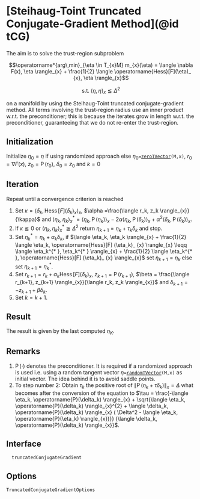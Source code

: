 # [Steihaug-Toint Truncated Conjugate-Gradient Method](@id tCG)

The aim is to solve the trust-region subproblem

```math
\operatorname*{arg\,min}_{\eta \in T_{x}M} m_{x}(\eta) = \langle \nabla F(x), \eta \rangle_{x} + \frac{1}{2} \langle \operatorname{Hess}[F](\eta)_ {x}, \eta \rangle_{x}
```
```math
\text{s.t.} \; \langle \eta, \eta \rangle_{x} \leqq {\Delta}^2
```

on a manifold by using the Steihaug-Toint truncated conjugate-gradient method.
All terms involving the trust-region radius use an inner product w.r.t. the
preconditioner; this is because the iterates grow in length w.r.t. the
preconditioner, guaranteeing that we do not re-enter the trust-region.

## Initialization

Initialize $\eta_0 = \eta$ if using randomized approach else
$\eta_0$`=`[`zeroTVector`](@ref)`(M,x)`, $r_0 = \nabla F(x)$,
$z_0 = \operatorname{P}(r_0)$, $\delta_0 = z_0$ and $k=0$

## Iteration

Repeat until a convergence criterion is reached

1. Set $\kappa = \langle \delta_k, \operatorname{Hess}[F] (\delta_k)_ {x} \rangle_{x}$,
    $\alpha =\frac{\langle r_k, z_k \rangle_{x}}{\kappa}$ and
    $\langle \eta_k, \eta_k \rangle_{x}^{* } = \langle \eta_k, \operatorname{P}(\eta_k) \rangle_{x} -
    2\alpha \langle \eta_k, \operatorname{P}(\delta_k) \rangle_{x} +  {\alpha}^2
    \langle \delta_k, \operatorname{P}(\delta_k) \rangle_{x}$.
2. If $\kappa \leqq 0$ or $\langle \eta_k, \eta_k \rangle_{x}^{* } \geqq {\Delta}^2$
    return $\eta_{k+1} = \eta_k + \tau_k \delta_k$ and stop.
3. Set $\eta_{k}^{* }= \eta_k + \alpha_k \delta_k$,
    if $\langle \eta_k, \eta_k \rangle_{x} + \frac{1}{2} \langle \eta_k,
    \operatorname{Hess}[F] (\eta_k)_ {x} \rangle_{x} \leqq \langle \eta_k^{* },
    \eta_k^{* } \rangle_{x} + \frac{1}{2} \langle \eta_k^{* },
    \operatorname{Hess}[F] (\eta_k)_ {x} \rangle_{x}$ set $\eta_{k+1} = \eta_k$
    else set $\eta_{k+1} = \eta_{k}^{* }$.
4. Set $r_{k+1} = r_k + \alpha_k \operatorname{Hess}[F] (\delta_k)_ {x}$,
    $z_{k+1} = \operatorname{P}(r_{k+1})$,
    $\beta = \frac{\langle r_{k+1}, z_{k+1} \rangle_{x}}{\langle r_k, z_k
    \rangle_{x}}$ and $\delta_{k+1} = -z_{k+1} + \beta \delta_k$.
5. Set $k=k+1$.

## Result

The result is given by the last computed $η_K$.

## Remarks
1. $\operatorname{P}(\cdot)$ denotes the preconditioner. It is required if a
    randomized approach is used i.e. using a random tangent vector
    $\eta$`=`[`randomTVector`](@ref)`(M,x)` as initial vector. The idea behind
    it is to avoid saddle points.
2. To step number 2: Obtain $\tau_k$ the positive root of
    $\left\lVert \operatorname{P}(\eta_k + \tau \delta_k) \right\rVert_x = \Delta$
    what becomes after the conversion of the equation to
    $\tau = \frac{-\langle \eta_k, \operatorname{P}(\delta_k) \rangle_{x} +
    \sqrt{\langle \eta_k, \operatorname{P}(\delta_k) \rangle_{x}^{2} +
    \langle \delta_k, \operatorname{P}(\delta_k) \rangle_{x} ( \Delta^2 -
    \langle \eta_k, \operatorname{P}(\eta_k) \rangle_{x})}}
    {\langle \delta_k, \operatorname{P}(\delta_k) \rangle_{x}}$.

## Interface

```@docs
  truncatedConjugateGradient
```

## Options

```@docs
TruncatedConjugateGradientOptions
```
